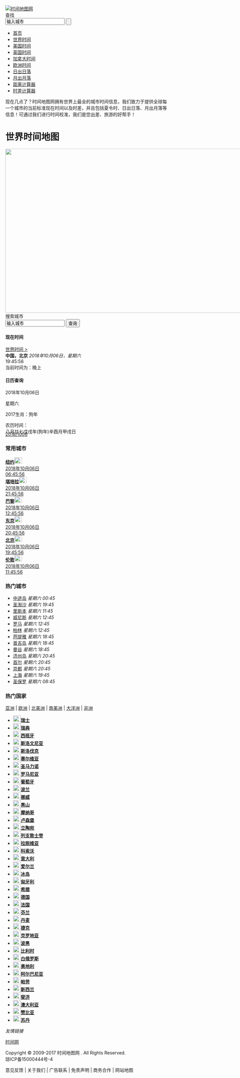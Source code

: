 
<!DOCTYPE html PUBLIC "-//W3C//DTD XHTML 1.0 Transitional//EN" "http://www.w3.org/TR/xhtml1/DTD/xhtml1-transitional.dtd">
<html xmlns="http://www.w3.org/1999/xhtml">
<head>
<title>世界时钟-为您提供世界各地现在时间和日期-时间地图网</title>
<meta name="keywords" content="世界时钟,现在时间,日期,时间地图"/>
<meta name="description" content="时间地图网（www.24timemap.com）为您提供全球各地现在时间几点几分几秒，以及它们的时区时间、日期，准确的世界时钟，在这里了解世界！"/>
<meta http-equiv="Content-Type" content="text/html; charset=utf-8" />
<meta name="mobile-agent" content="format=[wml|xhtml|html5]; url=http://m.24timemap.com/"/>
<meta name="baidu_union_verify" content="b66f43225108b8008fc203260ee01ed8">
<link rel="stylesheet" type="text/css" href="/static/css/global.css"/>
<link rel="stylesheet" type="text/css" href="/static/css/time.css"/>
<link rel="stylesheet" type="text/css" href="/static/css/map.css"/>
<script type="text/javascript" src="/static/js/style.js"></script>
<script type="text/javascript" src="/static/js/asia_shijian.js"></script>
<script type="text/javascript" src="/static/js/boxCont.js"></script>
<script type="text/javascript" src="/static/js/qian.js"></script>
<script type="text/javascript" src="/static/js/uaredirect.js"></script>
<script type="text/javascript">var url=window.location.href;var uu=url.replace("www", "m");uaredirect(uu);</script>
<SCRIPT LANGUAGE="JavaScript">
var timerID; var past_time=0;
function tzone(ts) { this.ct = new Date(0); this.ts = ts; }
function UpdateClocks() {past_time++;
var ct = new Array(new tzone(1538826356),new tzone(1538779556),new tzone(1538833556),new tzone(1538801156),new tzone(1538829956),new tzone(1538826356),new tzone(1538797556)) ;
    var dt = new Date() ;
    var startDST = new Date(dt.getFullYear(), 3, 1) ;
    while (startDST.getDay() != 0) startDST.setDate(startDST.getDate() + 1) ;
    var endDST = new Date(dt.getFullYear(), 9, 31) ;
    while (endDST.getDay() != 0) endDST.setDate(endDST.getDate() - 1) ;
    var ds_active ;
    if (startDST < dt && dt < endDST) ds_active = 1; else ds_active = 0;
    var printstr = "";
    gmdt = new Date();
    for (n=0 ; n<ct.length ; n++) {
        ct[n].ct = new Date((ct[n].ts+past_time) * 1000) ;
    }
document.getElementById('Clockk0').innerHTML = ClockString(ct[0].ct);
document.getElementById('Clockk1').innerHTML = ClockString(ct[1].ct);
document.getElementById('Clockk2').innerHTML = ClockString(ct[2].ct);
document.getElementById('Clockk3').innerHTML = ClockString(ct[3].ct);
document.getElementById('Clockk4').innerHTML = ClockString(ct[4].ct);
document.getElementById('Clockk5').innerHTML = ClockString(ct[5].ct);
document.getElementById('Clockk6').innerHTML = ClockString(ct[6].ct);
timerID = window.setTimeout("UpdateClocks()", 1001);}
function ClockString(dt) {
	var stemp ;
	var dt_year = dt.getUTCFullYear();
	var dt_month = dt.getMonth() + 1;
	var dt_day = dt.getDate();
	var dt_hour = dt.getHours();
	var dt_minute = dt.getMinutes();
	var dt_second = dt.getSeconds();
	dt_year = dt_year.toString();
	if (dt_hour < 10) dt_hour = '0' + dt_hour ;
	if (dt_minute < 10) dt_minute = '0' + dt_minute ;
	if (dt_second < 10) dt_second = '0' + dt_second ;
	//stemp = dt_month + '月' + dt_day + '日';
	stemp = ' <span>' + dt_hour + "</span>:<span>" + dt_minute + "</span>:<span>" + dt_second + "</span>";
	return stemp ;
}
</script>
</head>
<body onload="UpdateClocks();">
<div class="header">
<div class="logo"><a href="http://www.24timemap.com/"><img src="/static/img/time_logo.gif" title="时间地图网"></a></div>
<div class="head_r"><script>global_tb();</script></div>
</div>
<div class="big_gsearch">
<span class="src_btn">查找</span>
<form action="/search" method="post">
<input id="serch_text" class="search_area" type="text" value="输入城市" onfocus="this.value='';" onblur="if(this.value==''){this.value='输入城市';}" name="city">
<input class="search_btn" type="submit" value="">
</form>
</div>
<div class="menu">
<ul>
<li class="current"><a href="/" title=""><span>首页</span></a></li>
<li><a href="/world" title=""><span>世界时间</span></a></li>
<li><a href="/usa" title=""><span>美国时间</span></a></li>
<li><a href="http://www.24timemap.com/uk" title=""><span>英国时间</span></a></li>
<li><a href="/canada" title=""><span>加拿大时间</span></a></li>
<li><a href="/world/europe" title=""><span>欧洲时间</span></a></li>
<li><a href="/sun" title=""><span>日出日落</span></a></li>
<li><a href="/moon" title=""><span>月出月落</span></a></li>
<li><a href="/distance" title=""><span>距离计算器</span></a></li>
<li><a href="/difference" title=""><span>时差计算器</span></a></li>
</ul>
</div>
<div class="block10"></div>
<div class="c1000">
<div class="info"><p>现在几点了？时间地图网拥有世界上最全的城市时间信息，我们致力于提供全球每一个城市的当前标准现在时间以及时差，并且包括夏令时、日出日落、月出月落等信息！可通过我们进行时间校准，我们是您出差、旅游的好帮手！</p><h1>世界时间地图</h1></div>
<div class="block10"></div>
<div class="mapbig" style="width:1000px;position:relative;">
<div class="imgmap" style="position:relative"><img src="/static/img/world_clock_map.jpg" width="1000" height="512" id="main_map"/>
</div>
</div>
<div class="block10"></div>
<div class="ss_city">
<span class="txt">搜索城市</span>
<form action="/search" method="post">
<input class="ss_txt" type="text" value="输入城市" onfocus="this.value='';" onblur="if(this.value==''){this.value='输入城市';}" name="city">
<input class="ss_btn" value="查询" type="submit">
</form>
</div>
<div class="block15"></div>
<div class="rd_box">
<div class="top"><i></i><h4>现在时间</h4><a class="more" href="http://www.24timemap.com/world">世界时间 ></a></div>
<div class="cont">
<b>中国，北京</b>
<em>2018年10月06日，星期六</em>
<div class="time" id="Clockk0"><span>19</span>:<span>45</span>:<span>56</span></div>
</div>
<div class="cont_b">当前时间为：晚上</div>
</div>
<div class="rd_box">
<div class="top"><i class="f1"></i><h4>日历查询</h4></div>
<div class="cont_jrbox1">
<p class="t1">2018年10月06日</p>
<p class="t2">星期六</p>
<p class="t3">2017生肖：狗年</p>
</div>
<div class="cont_jrbox2" style="height: 30px;">
<div class="form_w0">农历时间：</div>
<div class="form_w1">八月廿七戊戌年(狗年)辛酉月甲戌日</div>
<div class="form_w3"></div>
</div>
<div class="block10"></div>
<a href="" class="cal_display1" target="_blank"><span class="cal_m">2018/10</span><span class="cal_d">06</span></a>
<div class="crl"></div>
<div class="cont_b cont_b3"></div>
</div>
<div class="gg_r300">
<script>global_jx();</script>
</div>
<div class="block20"></div>
<div class="tabnav"><h3>常用城市</h3></div>
<div class="rowW">
<div class="row">
<div class="clocks"><a href="/usa/new-york" target="">
<div class="name"><b>纽约</b><span><img src="/upload/article/20170119/1484795966EjT7eE.png" width="24" height="20" /></span></div>
<div class="date">2018年10月06日</div>
<div class="time" id="Clockk1"><span class="hour">06</span>:<span class="minute">45</span>:<span class="second">56</span></div></a>
</div>
<div class="clocks"><a href="/australia/canberra" target="">
<div class="name"><b>堪培拉</b><span><img src="/upload/article/20170120/1484897692yGUzvj.png" width="24" height="20" /></span></div>
<div class="date">2018年10月06日</div>
<div class="time" id="Clockk2"><span class="hour">21</span>:<span class="minute">45</span>:<span class="second">56</span></div></a>
</div>
<div class="clocks"><a href="/france/paris" target="">
<div class="name"><b>巴黎</b><span><img src="/upload/article/20170120/1484889041qquQbP.png" width="24" height="20" /></span></div>
<div class="date">2018年10月06日</div>
<div class="time" id="Clockk3"><span class="hour">12</span>:<span class="minute">45</span>:<span class="second">56</span></div></a>
</div>
<div class="clocks"><a href="/japan/tokyo" target="">
<div class="name"><b>东京</b><span><img src="/upload/article/20170120/1484883573nm68Uj.png" width="24" height="20" /></span></div>
<div class="date">2018年10月06日</div>
<div class="time" id="Clockk4"><span class="hour">20</span>:<span class="minute">45</span>:<span class="second">56</span></div></a>
</div>
<div class="clocks"><a href="/china/beijing" target="">
<div class="name"><b>北京</b><span><img src="/upload/article/20170120/14848982802bzLhq.png" width="24" height="20" /></span></div>
<div class="date">2018年10月06日</div>
<div class="time" id="Clockk5"><span class="hour">19</span>:<span class="minute">45</span>:<span class="second">56</span></div></a>
</div>
<div class="clocks"><a href="/uk/london" target="">
<div class="name"><b>伦敦</b><span><img src="/upload/article/20170120/1484896748G9qCjs.png" width="24" height="20" /></span></div>
<div class="date">2018年10月06日</div>
<div class="time" id="Clockk6"><span class="hour">11</span>:<span class="minute">45</span>:<span class="second">56</span></div></a>
</div>
</div>
</div>
<div class="block20"></div>
<div class="tabnav"><h3>热门城市</h3></div>
<div class="row1">
<ul>
<li class="bg"><a href="/usa/midway-atoll" title="中途岛时间" target="_blank">中途岛</a> <i>星期六 00:45</i></li>
<li><a href="/singapore/sentosa" title="圣淘沙时间" target="_blank">圣淘沙</a> <i>星期六 19:45</i></li>
<li class="bg"><a href="/portugal/lisbon" title="里斯本时间" target="_blank">里斯本</a> <i>星期六 11:45</i></li>
<li><a href="/italy/venice" title="威尼斯时间" target="_blank">威尼斯</a> <i>星期六 12:45</i></li>
<li class="bg"><a href="/italy/rome" title="罗马时间" target="_blank">罗马</a> <i>星期六 12:45</i></li>
<li><a href="/germany/berlin" title="柏林时间" target="_blank">柏林</a> <i>星期六 12:45</i></li>
<li class="bg"><a href="/thailand/pattaya" title="芭提雅时间" target="_blank">芭提雅</a> <i>星期六 18:45</i></li>
<li><a href="/thailand/phuket" title="普吉岛时间" target="_blank">普吉岛</a> <i>星期六 18:45</i></li>
<li class="bg"><a href="/thailand/bangkok" title="曼谷时间" target="_blank">曼谷</a> <i>星期六 18:45</i></li>
<li><a href="/south-korea/jeju" title="济州岛时间" target="_blank">济州岛</a> <i>星期六 20:45</i></li>
<li class="bg"><a href="/south-korea/seoul" title="首尔时间" target="_blank">首尔</a> <i>星期六 20:45</i></li>
<li><a href="/japan/kyoto" title="京都时间" target="_blank">京都</a> <i>星期六 20:45</i></li>
<li class="bg"><a href="/china/shanghai" title="上海时间" target="_blank">上海</a> <i>星期六 19:45</i></li>
<li><a href="/brazil/sao-paulo" title="圣保罗时间" target="_blank">圣保罗</a> <i>星期六 08:45</i></li>
</ul>
</div>
<div class="block20"></div>
<div class="tabnav"><h3>热门国家</h3><p class="r"><a href="/world/asia" title="亚洲时间" target="_blank">亚洲</a> | <a href="/world/europe" target="_blank" title="欧洲时间">欧洲</a> | <a href="/world/namerica" target="_blank" title="北美洲时间">北美洲</a> | <a href="/world/samerica" target="_blank" title="南美洲时间">南美洲</a> | <a href="/world/australasia" target="_blank" title="大洋洲时间">大洋洲</a> | <a href="/world/africa" target="_blank" title="非洲时间">非洲</a></p></div>
<div class="row2">
<ul>
<li><a href="/switzerland" title="瑞士时间"><span><img src="/upload/article/20170120/1484896208bJBQv5.png" width="24" height="20"></span><b>瑞士</b></a></li>
<li><a href="/sweden" title="瑞典时间"><span><img src="/upload/article/20170120/14848961546BPqAC.png" width="24" height="20"></span><b>瑞典</b></a></li>
<li><a href="/spain" title="西班牙时间"><span><img src="/upload/article/20170120/1484896102z3A5zW.png" width="24" height="20"></span><b>西班牙</b></a></li>
<li><a href="/slovenia" title="斯洛文尼亚时间"><span><img src="/upload/article/20170120/1484896027shuJn7.png" width="24" height="20"></span><b>斯洛文尼亚</b></a></li>
<li><a href="/slovakia" title="斯洛伐克时间"><span><img src="/upload/article/20170120/1484895974q6LidN.png" width="24" height="20"></span><b>斯洛伐克</b></a></li>
<li><a href="/serbia" title="塞尔维亚时间"><span><img src="/upload/article/20170120/14848959253nyy4I.png" width="24" height="20"></span><b>塞尔维亚</b></a></li>
<li><a href="/san-marino" title="圣马力诺时间"><span><img src="/upload/article/20170120/148489587484CP9P.png" width="24" height="20"></span><b>圣马力诺</b></a></li>
<li><a href="/romania" title="罗马尼亚时间"><span><img src="/upload/article/20170120/14848883892ULHMe.png" width="24" height="20"></span><b>罗马尼亚</b></a></li>
<li><a href="/portugal" title="葡萄牙时间"><span><img src="/upload/article/20170120/1484895763SyKhjq.png" width="24" height="20"></span><b>葡萄牙</b></a></li>
<li><a href="/poland" title="波兰时间"><span><img src="/upload/article/20170120/1484895715mcvNbm.png" width="24" height="20"></span><b>波兰</b></a></li>
<li><a href="/norway" title="挪威时间"><span><img src="/upload/article/20170120/1484895666gmIETe.png" width="24" height="20"></span><b>挪威</b></a></li>
<li><a href="/montenegro" title="黑山时间"><span><img src="/upload/article/20170120/14848956132NVydh.png" width="24" height="20"></span><b>黑山</b></a></li>
<li><a href="/monaco" title="摩纳哥时间"><span><img src="/upload/article/20170120/14848955486R5JVF.png" width="24" height="20"></span><b>摩纳哥</b></a></li>
<li><a href="/luxembourg" title="卢森堡时间"><span><img src="/upload/article/20170120/1484895198deqssd.png" width="24" height="20"></span><b>卢森堡</b></a></li>
<li><a href="/lithuania" title="立陶宛时间"><span><img src="/upload/article/20170120/14848948846eGhxc.png" width="24" height="20"></span><b>立陶宛</b></a></li>
<li><a href="/liechtenstein" title="列支敦士登时间"><span><img src="/upload/article/20170120/14848948083GtEda.png" width="24" height="20"></span><b>列支敦士登</b></a></li>
<li><a href="/latvia" title="拉脱维亚时间"><span><img src="/upload/article/20170120/1484894603GuFURM.png" width="24" height="20"></span><b>拉脱维亚</b></a></li>
<li><a href="/kosovo" title="科索沃时间"><span><img src="/upload/article/20170120/1484894549i6fv7F.jpg" width="24" height="20"></span><b>科索沃</b></a></li>
<li><a href="/italy" title="意大利时间"><span><img src="/upload/article/20170120/148488922922zsIW.png" width="24" height="20"></span><b>意大利</b></a></li>
<li><a href="/ireland" title="爱尔兰时间"><span><img src="/upload/article/20170120/1484893924D6bShn.png" width="24" height="20"></span><b>爱尔兰</b></a></li>
<li><a href="/iceland" title="冰岛时间"><span><img src="/upload/article/20170120/1484893813Ts4PHD.png" width="24" height="20"></span><b>冰岛</b></a></li>
<li><a href="/hungary" title="匈牙利时间"><span><img src="/upload/article/20170120/1484893713Ax9rcQ.png" width="24" height="20"></span><b>匈牙利</b></a></li>
<li><a href="/greece" title="希腊时间"><span><img src="/upload/article/20170120/14848936457VxsIu.png" width="24" height="20"></span><b>希腊</b></a></li>
<li><a href="/germany" title="德国时间"><span><img src="/upload/article/20170120/1484884230P98R74.png" width="24" height="20"></span><b>德国</b></a></li>
<li><a href="/france" title="法国时间"><span><img src="/upload/article/20170120/1484889041qquQbP.png" width="24" height="20"></span><b>法国</b></a></li>
<li><a href="/finland" title="芬兰时间"><span><img src="/upload/article/20170120/1484893320axWRuW.png" width="24" height="20"></span><b>芬兰</b></a></li>
<li><a href="/denmark" title="丹麦时间"><span><img src="/upload/article/20170120/1484893040kvAImq.png" width="24" height="20"></span><b>丹麦</b></a></li>
<li><a href="/czech-republic" title="捷克时间"><span><img src="/upload/article/20170120/14848929923utfrH.png" width="24" height="20"></span><b>捷克</b></a></li>
<li><a href="/croatia" title="克罗地亚时间"><span><img src="/upload/article/20170120/1484892936fhNLrw.png" width="24" height="20"></span><b>克罗地亚</b></a></li>
<li><a href="/bosnia-herzegovina" title="波黑时间"><span><img src="/upload/article/20170120/1484892809KWA3Gp.png" width="24" height="20"></span><b>波黑</b></a></li>
<li><a href="/belgium" title="比利时时间"><span><img src="/upload/article/20170120/14848926808c5ptv.png" width="24" height="20"></span><b>比利时</b></a></li>
<li><a href="/belarus" title="白俄罗斯时间"><span><img src="/upload/article/20170120/14848926337Wjfdj.png" width="24" height="20"></span><b>白俄罗斯</b></a></li>
<li><a href="/austria" title="奥地利时间"><span><img src="/upload/article/20170120/1484892576bKRIhv.png" width="24" height="20"></span><b>奥地利</b></a></li>
<li><a href="/albania" title="阿尔巴尼亚时间"><span><img src="/upload/article/20170120/1484892469fyHGBV.png" width="24" height="20"></span><b>阿尔巴尼亚</b></a></li>
<li><a href="/palau" title="帕劳时间"><span><img src="/upload/article/20170120/1484897348W2xzRq.png" width="24" height="20"></span><b>帕劳</b></a></li>
<li><a href="/new-zealand" title="新西兰时间"><span><img src="/upload/article/20170120/1484897488KAavFJ.png" width="24" height="20"></span><b>新西兰</b></a></li>
<li><a href="/fiji" title="斐济时间"><span><img src="/upload/article/20170120/1484898030T9A5wA.png" width="24" height="20"></span><b>斐济</b></a></li>
<li><a href="/australia" title="澳大利亚时间"><span><img src="/upload/article/20170120/1484897692yGUzvj.png" width="24" height="20"></span><b>澳大利亚</b></a></li>
<li><a href="/zambia" title="赞比亚时间"><span><img src="/upload/article/20170119/1484803146iNmdNV.png" width="24" height="20"></span><b>赞比亚</b></a></li>
<li><a href="/sudan" title="苏丹时间"><span><img src="/upload/article/20170119/1484802828TPAwVU.png" width="24" height="20"></span><b>苏丹</b></a></li>
</ul>
</div>
</ul>
</div>
</div>
<div class="block10"></div>
<div class="links"> <em>友情链接</em>
<p>
<a href="http://www.24timemap.com/" target="_blank">时间网</a>
</p>
</div>
<div class="block20"></div>
</div>
<div class="footbg">
<div class="foot">
<p class="l">Copyright &copy; 2009-2017 时间地图网 . All Rights Reserved.<br /> 琼ICP备15000444号-4</p>
<p class="r">意见反馈 | 关于我们 | 广告联系 | 免责声明 | 商务合作 | 网站地图</p>
<div class="crl"></div>
</div>
<div style="display:none"><script language="javascript" src="http://www.24timemap.com/static/js/tongji.js"></script></div>
</div></body>
</html>
